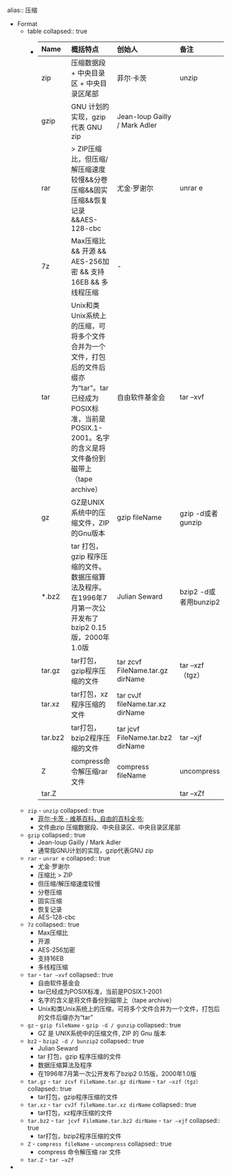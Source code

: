 alias:: 压缩

- Format
  - table
    collapsed:: true
    - | Name | 概括特点 | 创始人 | 备注 |
      | :--- | :--- | :--- | :--- |
      | zip | 压缩数据段 + 中央目录区 + 中央目录区尾部 | 菲尔·卡茨 | unzip |
      | gzip| GNU 计划的实现，gzip 代表 GNU zip | Jean-loup Gailly / Mark Adler |  |
      | rar | > ZIP压缩比，但压缩/解压缩速度较慢&&分卷压缩&&固实压缩&&恢复记录&&AES-128-cbc | 尤金·罗谢尔 | unrar e |
      | 7z | Max压缩比 && 开源 && AES-256加密 && 支持16EB && 多线程压缩 | - |  |
      | tar | Unix和类Unix系统上的压缩，可将多个文件合并为一个文件，打包后的文件后缀亦为“tar”。tar已经成为POSIX标准，当前是POSIX.1-2001。名字的含义是将文件备份到磁带上（tape archive） | 自由软件基金会 | tar –xvf |
      | gz | GZ是UNIX系统中的压缩文件，ZIP的Gnu版本 | gzip fileName | gzip -d或者gunzip |
      | *.bz2 | tar 打包，gzip 程序压缩的文件。数据压缩算法及程序。在1996年7月第一次公开发布了bzip2 0.15版，2000年1.0版 | Julian Seward | bzip2 -d或者用bunzip2 |
      | tar.gz | tar打包，gzip程序压缩的文件 | tar zcvf FileName.tar.gz dirName | tar –xzf（tgz） |
      | tar.xz | tar打包，xz程序压缩的文件 | tar cvJf fileName.tar.xz dirName |  |
      | tar.bz2 | tar打包，bzip2程序压缩的文件 | tar jcvf FileName.tar.bz2 dirName | tar –xjf |
      | Z | compress命令解压缩rar文件 | compress fileName | uncompress |
      | tar.Z |  |  | tar –xZf |
  - `zip` - `unzip`
    collapsed:: true
    - [菲尔·卡茨 - 维基百科，自由的百科全书](https://zh.m.wikipedia.org/zh-hans/%E8%8F%B2%E5%B0%94%C2%B7%E5%8D%A1%E8%8C%A8);
    - 文件由zip 压缩数据段、中央目录区、中央目录区尾部
  - `gzip`
    collapsed:: true
    - Jean-loup Gailly / Mark Adler
    - 通常指GNU计划的实现，gzip代表GNU zip
  - `rar` - `unrar e`
    collapsed:: true
    - 尤金·罗谢尔
    - 压缩比 \> ZIP
    - 但压缩/解压缩速度较慢
    - 分卷压缩
    - 固实压缩
    - 恢复记录
    - AES-128-cbc
  - `7z`
    collapsed:: true
    - Max压缩比
    - 开源
    - AES-256加密
    - 支持16EB
    - 多线程压缩
  - `tar` - `tar –xvf`
    collapsed:: true
    - 自由软件基金会
    - tar已经成为POSIX标准，当前是POSIX.1-2001
    - 名字的含义是将文件备份到磁带上（tape archive）
    - Unix和类Unix系统上的压缩，可将多个文件合并为一个文件，打包后的文件后缀亦为“tar”
  - `gz` - `gzip fileName` - `gzip -d / gunzip`
    collapsed:: true
    - GZ 是 UNIX系统中的压缩文件, ZIP 的 Gnu 版本
  - `bz2` - `bzip2 -d / bunzip2`
    collapsed:: true
    - Julian Seward
    - tar 打包，gzip 程序压缩的文件
    - 数据压缩算法及程序
    - 在1996年7月第一次公开发布了bzip2 0.15版，2000年1.0版
  - `tar.gz` - `tar zcvf FileName.tar.gz dirName` - `tar –xzf（tgz）`
    collapsed:: true
    - tar打包，gzip程序压缩的文件
  - `tar.xz` - `tar cvJf fileName.tar.xz dirName`
    collapsed:: true
    - tar打包，xz程序压缩的文件
  - `tar.bz2` - `tar jcvf FileName.tar.bz2 dirName` - `tar –xjf`
    collapsed:: true
    - tar打包，bzip2程序压缩的文件
  - `Z` - `compress fileName` - `uncompress`
    collapsed:: true
    - compress 命令解压缩 rar 文件
  - `tar.Z` - `tar –xZf`
-